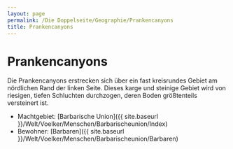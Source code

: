 ```yaml
---
layout: page
permalink: /Die Doppelseite/Geographie/Prankencanyons
title: Prankencanyons
---
```


# Prankencanyons

Die Prankencanyons erstrecken sich über ein fast kreisrundes Gebiet am nördlichen Rand der linken Seite. Dieses karge und steinige Gebiet wird von riesigen, tiefen Schluchten durchzogen, deren Boden größtenteils versteinert ist.

- Machtgebiet: [Barbarische Union]({{ site.baseurl }}/Welt/Voelker/Menschen/Barbarischeunion/Index)
- Bewohner: [Barbaren]({{ site.baseurl }}/Welt/Voelker/Menschen/Barbarischeunion/Barbaren)

